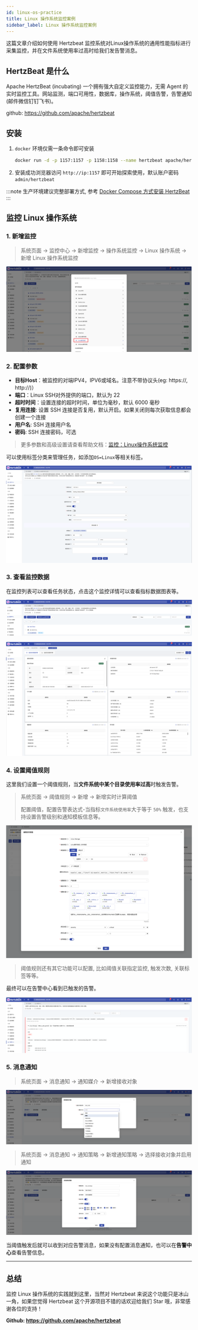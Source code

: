 ```yaml
---
id: linux-os-practice
title: Linux 操作系统监控案例
sidebar_label: Linux 操作系统监控案例
---
```


这篇文章介绍如何使用 Hertzbeat 监控系统对Linux操作系统的通用性能指标进行采集监控，并在文件系统使用率过高时给我们发告警消息。

## HertzBeat 是什么

Apache HertzBeat (incubating) 一个拥有强大自定义监控能力，无需 Agent 的实时监控工具。网站监测，端口可用性，数据库，操作系统，阈值告警，告警通知(邮件微信钉钉飞书)。

github: <https://github.com/apache/hertzbeat>

## 安装

1. `docker` 环境仅需一条命令即可安装

   ```bash
   docker run -d -p 1157:1157 -p 1158:1158 --name hertzbeat apache/hertzbeat
   ```

2. 安装成功浏览器访问 `http://ip:1157` 即可开始探索使用，默认账户密码 `admin/hertzbeat`

:::note
生产环境建议完整部署方式, 参考 [Docker Compose 方式安装 HertzBeat](https://hertzbeat.apache.org/docs/start/docker-compose-deploy)
:::

## 监控 Linux 操作系统

### 1. 新增监控

> 系统页面 -> 监控中心 -> 新增监控 -> 操作系统监控 -> Linux 操作系统 -> 新增 Linux 操作系统监控

![HertzBeat](/img/docs/start/linux-os-practice-1.png)

### 2. 配置参数

- **目标Host**：被监控的对端IPV4，IPV6或域名。注意️不带协议头(eg: https://, http://)）
- **端口**：Linux SSH对外提供的端口，默认为 22
- **超时时间**：设置连接的超时时间，单位为毫秒，默认 6000 毫秒
- **复用连接**: 设置 SSH 连接是否复用，默认开启。如果关闭则每次获取信息都会创建一个连接
- **用户名**: SSH 连接用户名
- **密码**: SSH 连接密码，可选

> 更多参数和高级设置请查看帮助文档：[监控：Linux操作系统监控](https://hertzbeat.apache.org/zh-cn/docs/help/linux)

可以使用标签分类来管理任务，如添加`OS=Linux`等相关标签。

![HertzBeat](/img/docs/start/linux-os-practice-2.png)

### 3. 查看监控数据

在监控列表可以查看任务状态，点击这个监控详情可以查看指标数据图表等。

![HertzBeat](/img/docs/start/linux-os-practice-3.png)

![HertzBeat](/img/docs/start/linux-os-practice-4.png)

### 4. 设置阈值规则

这里我们设置一个阈值规则，当**文件系统中某个目录使用率过高**时触发告警。

> 系统页面 -> 阈值规则 -> 新增 -> 新增实时计算阈值
>
> 配置阈值，配置告警表达式-当指标`文件系统使用率`大于等于 `50%` 触发，也支持设置告警级别和通知模板信息等。

![HertzBeat](/img/docs/start/linux-os-practice-5.png)

> 阈值规则还有其它功能可以配置, 比如阈值关联指定监控, 触发次数, 关联标签等等。

最终可以在告警中心看到已触发的告警。

![HertzBeat](/img/docs/start/linux-os-practice-6.png)

### 5. 消息通知

> 系统页面 -> 消息通知 -> 通知媒介 -> 新增接收对象

![HertzBeat](/img/docs/start/linux-os-practice-7.png)

> 系统页面 -> 消息通知 -> 通知策略 -> 新增通知策略 -> 选择接收对象并启用通知

![HertzBeat](/img/docs/start/linux-os-practice-8.png)

当阈值触发后就可以收到对应告警消息，如果没有配置消息通知，也可以在**告警中心**查看告警信息。

----  

## 总结

监控 Linux 操作系统的实践就到这里，当然对 Hertzbeat 来说这个功能只是冰山一角，如果您觉得 Hertzbeat 这个开源项目不错的话欢迎给我们 Star 哦，非常感谢各位的支持！

**Github: <https://github.com/apache/hertzbeat>**
